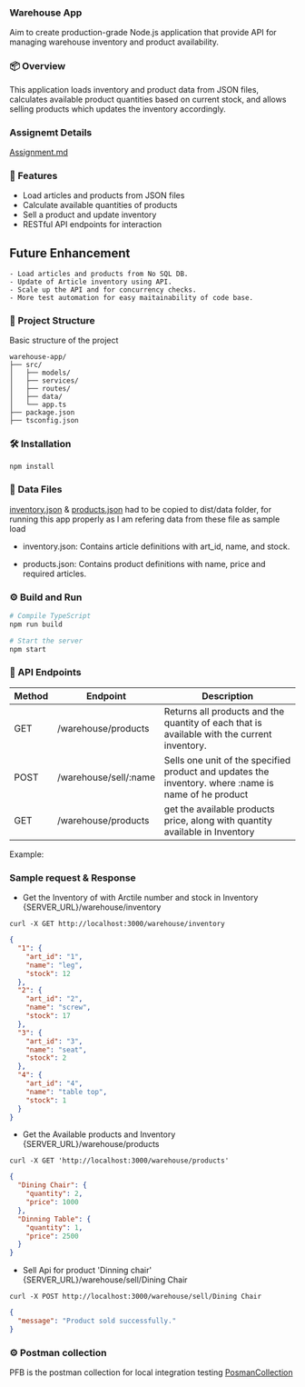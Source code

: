 ### Warehouse App

Aim to create production-grade Node.js application that provide API for managing warehouse inventory and product availability.

### 📦 Overview

This application loads inventory and product data from JSON files, calculates available product quantities based on current stock, and allows selling products which updates the inventory accordingly.

### Assignemt Details

[Assignment.md](Assignment.md)

### 🚀 Features

- Load articles and products from JSON files
- Calculate available quantities of products
- Sell a product and update inventory
- RESTful API endpoints for interaction

## Future Enhancement

    - Load articles and products from No SQL DB.
    - Update of Article inventory using API.
    - Scale up the API and for concurrency checks.
    - More test automation for easy maitainability of code base.

### 📁 Project Structure

Basic structure of the project

```
warehouse-app/
├── src/
│   ├── models/
│   ├── services/
│   ├── routes/
│   ├── data/
│   └── app.ts
├── package.json
├── tsconfig.json
```

### 🛠 Installation

```bash
npm install

```

### 📂 Data Files

[inventory.json](/src/data/inventory.json) &  [products.json](/src/data/products.json)  had to be copied to dist/data folder, for running this app properly as I am refering data from these file as sample load

- inventory.json: Contains article definitions with art_id, name, and stock.

- products.json: Contains product definitions with name, price and required articles.

### ⚙️ Build and Run

```bash
# Compile TypeScript
npm run build

# Start the server
npm start
```

### 🔌 API Endpoints

| Method | Endpoint              | Description                                                                                          |
| ------ | --------------------- | ---------------------------------------------------------------------------------------------------- |
| GET    | /warehouse/products   | Returns all products and the quantity of each that is available with the current inventory.          |
| POST   | /warehouse/sell/:name | Sells one unit of the specified product and updates the inventory. where :name is name of he product |
| GET    | /warehouse/products   | get the available products price, along with quantity available in Inventory                         |

Example:

### Sample request & Response

- Get the Inventory of with Arctile number and stock in Inventory {SERVER_URL}/warehouse/inventory 
```
curl -X GET http://localhost:3000/warehouse/inventory
```

```json
{
  "1": {
    "art_id": "1",
    "name": "leg",
    "stock": 12
  },
  "2": {
    "art_id": "2",
    "name": "screw",
    "stock": 17
  },
  "3": {
    "art_id": "3",
    "name": "seat",
    "stock": 2
  },
  "4": {
    "art_id": "4",
    "name": "table top",
    "stock": 1
  }
}
```

- Get the Available products and Inventory {SERVER_URL}/warehouse/products
```
curl -X GET 'http://localhost:3000/warehouse/products'
```

```json
{
  "Dining Chair": {
    "quantity": 2,
    "price": 1000
  },
  "Dinning Table": {
    "quantity": 1,
    "price": 2500
  }
}
```

- Sell Api for product 'Dinning chair' {SERVER_URL}/warehouse/sell/Dining Chair
```
curl -X POST http://localhost:3000/warehouse/sell/Dining Chair
```
```json
{
  "message": "Product sold successfully."
}
```

### ⚙️ Postman collection

PFB is the postman collection for local integration testing
[PosmanCollection](Ware_House_postman_collection.json)
